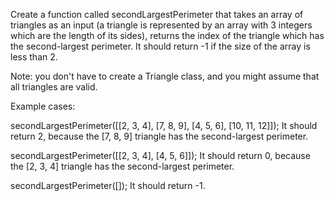 Create a function called secondLargestPerimeter that
takes an array of triangles as an input
(a triangle is represented by an array with 3 integers which are the length of its sides),
returns the index of the triangle which has the second-largest perimeter.
It should return -1 if the size of the array is less than 2.

Note: you don't have to create a Triangle class, and you might assume that all
triangles are valid.

Example cases:

secondLargestPerimeter([[2, 3, 4], [7, 8, 9], [4, 5, 6], [10, 11, 12]]);
It should return 2, because the [7, 8, 9] triangle has the second-largest perimeter.

secondLargestPerimeter([[2, 3, 4], [4, 5, 6]]);
It should return 0, because the [2, 3, 4] triangle has the second-largest perimeter.

secondLargestPerimeter([]);
It should return -1.
